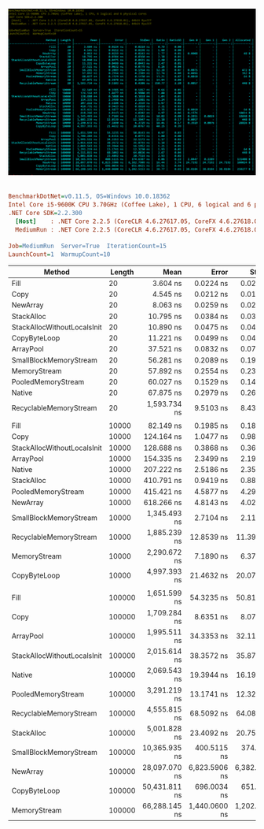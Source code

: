 ![Alt text](perf.png?raw=true "Perf")

``` ini

BenchmarkDotNet=v0.11.5, OS=Windows 10.0.18362
Intel Core i5-9600K CPU 3.70GHz (Coffee Lake), 1 CPU, 6 logical and 6 physical cores
.NET Core SDK=2.2.300
  [Host]    : .NET Core 2.2.5 (CoreCLR 4.6.27617.05, CoreFX 4.6.27618.01), 64bit RyuJIT
  MediumRun : .NET Core 2.2.5 (CoreCLR 4.6.27617.05, CoreFX 4.6.27618.01), 64bit RyuJIT

Job=MediumRun  Server=True  IterationCount=15  
LaunchCount=1  WarmupCount=10  

```
|                      Method | Length |          Mean |         Error |        StdDev |  Ratio | RatioSD |   Gen 0 |   Gen 1 |   Gen 2 | Allocated |
|---------------------------- |------- |--------------:|--------------:|--------------:|-------:|--------:|--------:|--------:|--------:|----------:|
|                        Fill |     20 |      3.604 ns |     0.0224 ns |     0.0210 ns |   0.79 |    0.00 |       - |       - |       - |         - |
|                        Copy |     20 |      4.545 ns |     0.0212 ns |     0.0198 ns |   1.00 |    0.00 |       - |       - |       - |         - |
|                    NewArray |     20 |      8.063 ns |     0.0259 ns |     0.0243 ns |   1.77 |    0.01 |  0.0008 |       - |       - |      48 B |
|                  StackAlloc |     20 |     10.795 ns |     0.0384 ns |     0.0360 ns |   2.38 |    0.01 |       - |       - |       - |         - |
| StackAllocWithoutLocalsInit |     20 |     10.890 ns |     0.0475 ns |     0.0421 ns |   2.40 |    0.01 |       - |       - |       - |         - |
|                CopyByteLoop |     20 |     11.221 ns |     0.0499 ns |     0.0443 ns |   2.47 |    0.01 |       - |       - |       - |         - |
|                   ArrayPool |     20 |     37.521 ns |     0.0832 ns |     0.0779 ns |   8.26 |    0.04 |       - |       - |       - |         - |
|      SmallBlockMemoryStream |     20 |     56.281 ns |     0.2089 ns |     0.1954 ns |  12.38 |    0.07 |  0.0075 |       - |       - |     472 B |
|                MemoryStream |     20 |     57.892 ns |     0.2554 ns |     0.2389 ns |  12.74 |    0.08 |  0.0056 |       - |       - |     352 B |
|          PooledMemoryStream |     20 |     60.027 ns |     0.1529 ns |     0.1430 ns |  13.21 |    0.07 |  0.0010 |       - |       - |      64 B |
|                      Native |     20 |     67.875 ns |     0.2979 ns |     0.2641 ns |  14.94 |    0.09 |       - |       - |       - |         - |
|      RecyclableMemoryStream |     20 |  1,593.734 ns |     9.5103 ns |     8.4306 ns | 350.77 |    2.20 |  0.0057 |       - |       - |     448 B |
|                             |        |               |               |               |        |         |         |         |         |           |
|                        Fill |  10000 |     82.149 ns |     0.1985 ns |     0.1857 ns |   0.66 |    0.01 |       - |       - |       - |         - |
|                        Copy |  10000 |    124.164 ns |     1.0477 ns |     0.9800 ns |   1.00 |    0.00 |       - |       - |       - |         - |
| StackAllocWithoutLocalsInit |  10000 |    128.688 ns |     0.3868 ns |     0.3618 ns |   1.04 |    0.01 |       - |       - |       - |         - |
|                   ArrayPool |  10000 |    154.335 ns |     2.3499 ns |     2.1981 ns |   1.24 |    0.02 |       - |       - |       - |         - |
|                      Native |  10000 |    207.222 ns |     2.5186 ns |     2.3559 ns |   1.67 |    0.02 |       - |       - |       - |         - |
|                  StackAlloc |  10000 |    410.791 ns |     0.9419 ns |     0.8810 ns |   3.31 |    0.03 |       - |       - |       - |         - |
|          PooledMemoryStream |  10000 |    415.421 ns |     4.5877 ns |     4.2913 ns |   3.35 |    0.05 |  0.0010 |       - |       - |      64 B |
|                    NewArray |  10000 |    618.266 ns |     4.8143 ns |     4.0202 ns |   4.97 |    0.06 |  0.1574 |       - |       - |   10024 B |
|      SmallBlockMemoryStream |  10000 |  1,345.493 ns |     2.7104 ns |     2.1161 ns |  10.82 |    0.08 |  0.2651 |  0.0019 |       - |   16648 B |
|      RecyclableMemoryStream |  10000 |  1,885.239 ns |    12.8539 ns |    11.3947 ns |  15.18 |    0.17 |  0.0057 |       - |       - |     448 B |
|                MemoryStream |  10000 |  2,290.672 ns |     7.1890 ns |     6.3729 ns |  18.45 |    0.17 |  0.3929 |  0.0076 |       - |   28816 B |
|                CopyByteLoop |  10000 |  4,997.393 ns |    21.4632 ns |    20.0767 ns |  40.25 |    0.39 |       - |       - |       - |         - |
|                             |        |               |               |               |        |         |         |         |         |           |
|                        Fill | 100000 |  1,651.599 ns |    54.3235 ns |    50.8143 ns |   0.97 |    0.03 |       - |       - |       - |         - |
|                        Copy | 100000 |  1,709.284 ns |     8.6351 ns |     8.0773 ns |   1.00 |    0.00 |       - |       - |       - |         - |
|                   ArrayPool | 100000 |  1,995.511 ns |    34.3353 ns |    32.1172 ns |   1.17 |    0.02 |       - |       - |       - |         - |
| StackAllocWithoutLocalsInit | 100000 |  2,015.614 ns |    38.3572 ns |    35.8793 ns |   1.18 |    0.02 |       - |       - |       - |         - |
|                      Native | 100000 |  2,069.543 ns |    19.3944 ns |    16.1952 ns |   1.21 |    0.01 |       - |       - |       - |         - |
|          PooledMemoryStream | 100000 |  3,291.219 ns |    13.1741 ns |    12.3230 ns |   1.93 |    0.01 |       - |       - |       - |      64 B |
|      RecyclableMemoryStream | 100000 |  4,555.815 ns |    68.5092 ns |    64.0836 ns |   2.67 |    0.04 |       - |       - |       - |     448 B |
|                  StackAlloc | 100000 |  5,001.828 ns |    23.4092 ns |    20.7516 ns |   2.93 |    0.02 |       - |       - |       - |         - |
|      SmallBlockMemoryStream | 100000 | 10,365.935 ns |   400.5115 ns |   374.6387 ns |   6.06 |    0.22 |  2.0447 |  0.2289 |       - |  131408 B |
|                    NewArray | 100000 | 28,097.070 ns | 6,823.5906 ns | 6,382.7909 ns |  16.44 |    3.74 | 24.7192 | 24.7192 | 24.7192 |  100024 B |
|                CopyByteLoop | 100000 | 50,431.811 ns |   696.0034 ns |   651.0421 ns |  29.51 |    0.44 |       - |       - |       - |         - |
|                MemoryStream | 100000 | 66,288.145 ns | 1,440.0600 ns | 1,202.5153 ns |  38.77 |    0.65 | 38.8184 | 38.8184 | 38.8184 |  258277 B |

